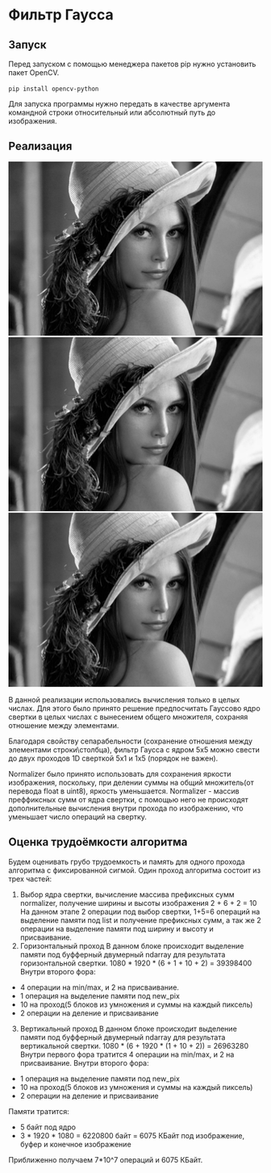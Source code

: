 # Фильтр Гаусса
## Запуск
Перед запуском с помощью менеджера пакетов pip нужно установить пакет OpenCV.

`pip install opencv-python`

Для запуска программы нужно передать в качестве аргумента командной строки относительный или абсолютный путь до изображения.
## Реализация
![Grayscaled photo](grayscale.jpg)
![After sigma=1 Blur](blurred1.jpg)
![After sigma=2 Blur](blurred2.jpg)

В данной реализации использовались вычисления только в целых числах. Для этого было принято решение предпосчитать Гауссово ядро свертки в целых числах с вынесением общего множителя, сохраняя отношение между элементами.

Благодаря свойству сепарабельности (сохранение отношения между элементами строки\столбца), фильтр Гаусса с ядром 5x5 можно свести до двух проходов 1D сверткой 5x1 и 1x5 (порядок не важен).

Normalizer было принято использовать для сохранения яркости изображения, поскольку, при делении суммы на общий множитель(от перевода float в uint8), яркость уменьшается.
Normalizer - массив преффиксных сумм от ядра свертки, с помощью него не происходят дополнительные вычисления внутри прохода по изображению, что уменьшает число операций на свертку.

## Оценка трудоёмкости алгоритма 
Будем оценивать грубо трудоемкость и память для одного прохода алгоритма с фиксированной сигмой.
Один проход алгоритма состоит из трех частей:
  1) Выбор ядра свертки, вычисление массива префиксных сумм normalizer, получение ширины и высоты изображения
  2 + 6 + 2 = 10
  На данном этапе 2 операции под выбор свертки, 1+5=6 операций на выделение памяти под list и получение префиксных сумм, а так же 2 операции на выделение памяти под ширину и высоту и присваивание.
  2) Горизонтальный проход
  В данном блоке происходит выделение памяти под буфферный двумерный ndarray для результата горизонтальной свертки.
  1080 * 1920 * (6 + 1 + 10 + 2) = 39398400
  Внутри второго фора:
  - 4 операции на min/max, и 2 на присваивание.
  - 1 операция на выделение памяти под new_pix
  - 10 на проход(5 блоков из умножения и суммы на каждый пиксель)
  - 2 операции на деление и присваивание
  3) Вертикальный проход
  В данном блоке происходит выделение памяти под буфферный двумерный ndarray для результата вертикальной свертки.
  1080 * (6 + 1920 * (1 + 10 + 2)) = 26963280
  Внутри первого фора тратится 4 операции на min/max, и 2 на присваивание.
  Внутри второго фора:
  - 1 операция на выделение памяти под new_pix
  - 10 на проход(5 блоков из умножения и суммы на каждый пиксель)
  - 2 операции на деление и присваивание
  
Памяти тратится:
  - 5 байт под ядро
  - 3 * 1920 * 1080 = 6220800 байт = 6075 КБайт под изображение, буфер и конечное изображение
 

Приближенно получаем 7*10^7 операций и 6075 КБайт.
